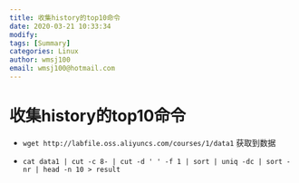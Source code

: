```yaml
---
title: 收集history的top10命令
date: 2020-03-21 10:33:34
modify: 
tags: [Summary]
categories: Linux
author: wmsj100
email: wmsj100@hotmail.com
---
```


# 收集history的top10命令

- `wget http://labfile.oss.aliyuncs.com/courses/1/data1` 获取到数据

- `cat data1 | cut -c 8- | cut -d ' ' -f 1 | sort | uniq -dc | sort -nr | head -n 10 > result`
